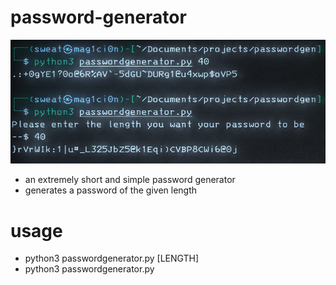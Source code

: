 # password-generator
![passwordgenerator ss](https://github.com/0xsweat/password-generator/blob/main/passwordgenss.png)
- an extremely short and simple password generator
- generates a password of the given length
# usage
- python3 passwordgenerator.py [LENGTH]
- python3 passwordgenerator.py

